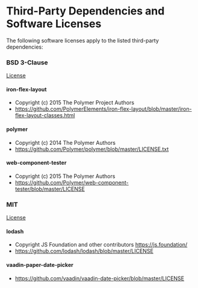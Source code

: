 # Third-Party Dependencies and Software Licenses

The following software licenses apply to the listed third-party dependencies:

### BSD 3-Clause

[License](https://github.com/DigElements/date-picker-display/blob/master/THIRD-PARTY-LICENSES/BSD-3-CLAUSE)

#### iron-flex-layout
- Copyright (c) 2015 The Polymer Project Authors
- https://github.com/PolymerElements/iron-flex-layout/blob/master/iron-flex-layout-classes.html

#### polymer
- Copyright (c) 2014 The Polymer Authors
- https://github.com/Polymer/polymer/blob/master/LICENSE.txt

#### web-component-tester
- Copyright (c) 2015 The Polymer Authors
- https://github.com/Polymer/web-component-tester/blob/master/LICENSE

### MIT

[License](https://github.com/DigElements/date-picker-display/blob/master/THIRD-PARTY-LICENSES/MIT)

#### lodash
- Copyright JS Foundation and other contributors <https://js.foundation/>
- https://github.com/lodash/lodash/blob/master/LICENSE

#### vaadin-paper-date-picker
- https://github.com/vaadin/vaadin-date-picker/blob/master/LICENSE

